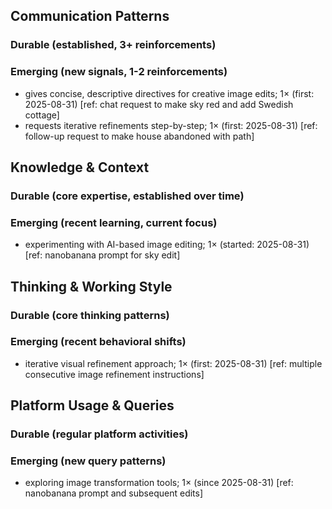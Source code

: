## Communication Patterns
### Durable (established, 3+ reinforcements)

### Emerging (new signals, 1-2 reinforcements)
- gives concise, descriptive directives for creative image edits; 1× (first: 2025-08-31) [ref: chat request to make sky red and add Swedish cottage]
- requests iterative refinements step-by-step; 1× (first: 2025-08-31) [ref: follow-up request to make house abandoned with path]

## Knowledge & Context
### Durable (core expertise, established over time)

### Emerging (recent learning, current focus)
- experimenting with AI-based image editing; 1× (started: 2025-08-31) [ref: nanobanana prompt for sky edit]

## Thinking & Working Style
### Durable (core thinking patterns)

### Emerging (recent behavioral shifts)
- iterative visual refinement approach; 1× (first: 2025-08-31) [ref: multiple consecutive image refinement instructions]

## Platform Usage & Queries
### Durable (regular platform activities)

### Emerging (new query patterns)
- exploring image transformation tools; 1× (since 2025-08-31) [ref: nanobanana prompt and subsequent edits]